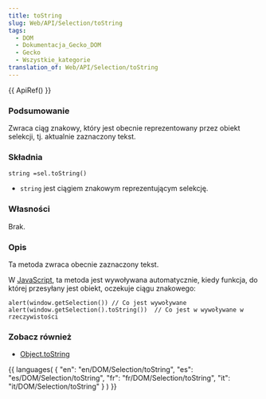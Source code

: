 ```yaml
---
title: toString
slug: Web/API/Selection/toString
tags:
  - DOM
  - Dokumentacja_Gecko_DOM
  - Gecko
  - Wszystkie_kategorie
translation_of: Web/API/Selection/toString
---
```

{{ ApiRef() }}

### Podsumowanie

Zwraca ciąg znakowy, który jest obecnie reprezentowany przez obiekt selekcji, tj. aktualnie zaznaczony tekst.

### Składnia

    string =sel.toString()

- `string` jest ciągiem znakowym reprezentującym selekcję.

### Własności

Brak.

### Opis

Ta metoda zwraca obecnie zaznaczony tekst.

W [JavaScript](pl/JavaScript), ta metoda jest wywoływana automatycznie, kiedy funkcja, do której przesyłany jest obiekt, oczekuje ciągu znakowego:

    alert(window.getSelection()) // Co jest wywoływane
    alert(window.getSelection().toString())  // Co jest w wywoływane w rzeczywistości

### Zobacz również

- [Object.toString](pl/Dokumentacja_j%c4%99zyka_JavaScript_1.5/Obiekty/Object/toString)





{{ languages( { "en": "en/DOM/Selection/toString", "es": "es/DOM/Selection/toString", "fr": "fr/DOM/Selection/toString", "it": "it/DOM/Selection/toString" } ) }}
